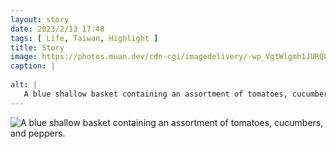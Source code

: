 ```yaml
---
layout: story
date: 2023/2/13 17:48
tags: [ Life, Taiwan, Highlight ]
title: Story
image: https://photos.muan.dev/cdn-cgi/imagedelivery/-wp_VgtWlgmh1JURQ8t1mg/03f94061-57ac-4616-fc1e-4ea8d7004e00/public
caption: |
   
alt: |
   A blue shallow basket containing an assortment of tomatoes, cucumbers, and peppers.
---
```


![A blue shallow basket containing an assortment of tomatoes, cucumbers, and peppers.](https://photos.muan.dev/cdn-cgi/imagedelivery/-wp_VgtWlgmh1JURQ8t1mg/03f94061-57ac-4616-fc1e-4ea8d7004e00/public)


